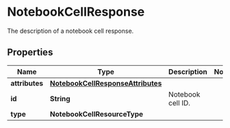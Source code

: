 # NotebookCellResponse

The description of a notebook cell response.

## Properties

| Name           | Type                                                                    | Description       | Notes |
| -------------- | ----------------------------------------------------------------------- | ----------------- | ----- |
| **attributes** | [**NotebookCellResponseAttributes**](NotebookCellResponseAttributes.md) |                   |
| **id**         | **String**                                                              | Notebook cell ID. |
| **type**       | **NotebookCellResourceType**                                            |                   |
